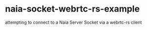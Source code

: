 # naia-socket-webrtc-rs-example
attempting to connect to a Naia Server Socket via a webrtc-rs client
